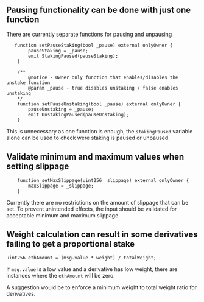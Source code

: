 ## Pausing functionality can be done with just one function

There are currently separate functions for pausing and unpausing

```solidity
   function setPauseStaking(bool _pause) external onlyOwner {
        pauseStaking = _pause;
        emit StakingPaused(pauseStaking);
    }

    /**
        @notice - Owner only function that enables/disables the unstake function
        @param _pause - true disables unstaking / false enables unstaking
    */
    function setPauseUnstaking(bool _pause) external onlyOwner {
        pauseUnstaking = _pause;
        emit UnstakingPaused(pauseUnstaking);
    }
```

This is unnecessary as one function is enough, the `stakingPaused` variable alone can be used to check were staking is paused or unpaused.


## Validate minimum and maximum values when setting slippage

```solidity
    function setMaxSlippage(uint256 _slippage) external onlyOwner {
        maxSlippage = _slippage;
    }
```

Currently there are no restrictions on the amount of slippage that can be set. To prevent unintended effects, the input should be validated for acceptable minimum and maximum slippage.

## Weight calculation can result in some derivatives failing to get a proportional stake

```solidity
uint256 ethAmount = (msg.value * weight) / totalWeight;
```

If `msg.value` is a low value and a derivative has low weight, there are instances where the `ethAmount` will be zero. 

A suggestion would be to enforce a minimum weight to total weight ratio for derivatives.